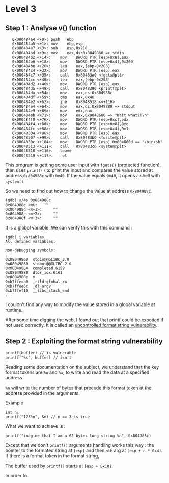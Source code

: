 # Level 3

## Step 1 : Analyse v() function

```
   0x080484a4 <+0>:	push   ebp
   0x080484a5 <+1>:	mov    ebp,esp
   0x080484a7 <+3>:	sub    esp,0x218
   0x080484ad <+9>:	mov    eax,ds:0x8049860 => stdin
   0x080484b2 <+14>:	mov    DWORD PTR [esp+0x8],eax
   0x080484b6 <+18>:	mov    DWORD PTR [esp+0x4],0x200
   0x080484be <+26>:	lea    eax,[ebp-0x208]
   0x080484c4 <+32>:	mov    DWORD PTR [esp],eax
   0x080484c7 <+35>:	call   0x80483a0 <fgets@plt>
   0x080484cc <+40>:	lea    eax,[ebp-0x208]
   0x080484d2 <+46>:	mov    DWORD PTR [esp],eax
   0x080484d5 <+49>:	call   0x8048390 <printf@plt>
   0x080484da <+54>:	mov    eax,ds:0x804988c
   0x080484df <+59>:	cmp    eax,0x40
   0x080484e2 <+62>:	jne    0x8048518 <v+116>
   0x080484e4 <+64>:	mov    eax,ds:0x8049880 => stdout
   0x080484e9 <+69>:	mov    edx,eax
   0x080484eb <+71>:	mov    eax,0x8048600 => "Wait what?!\n"
   0x080484f0 <+76>:	mov    DWORD PTR [esp+0xc],edx
   0x080484f4 <+80>:	mov    DWORD PTR [esp+0x8],0xc
   0x080484fc <+88>:	mov    DWORD PTR [esp+0x4],0x1
   0x08048504 <+96>:	mov    DWORD PTR [esp],eax
   0x08048507 <+99>:	call   0x80483b0 <fwrite@plt>
   0x0804850c <+104>:	mov    DWORD PTR [esp],0x804860d == "/bin/sh"
   0x08048513 <+111>:	call   0x80483c0 <system@plt>
   0x08048518 <+116>:	leave
   0x08048519 <+117>:	ret
```

This program is getting some user input with `fgets()` (protected function), then uses `printf()` to print the input and compares the value stored at address `0x804988c` with `0x40`. If the value equals `0x40`, it opens a shell with `system()`.

So we need to find out how to change the value at address `0x804988c`.

```
(gdb) x/4s 0x804988c
0x804988c <m>:	 ""
0x804988d <m+1>:	 ""
0x804988e <m+2>:	 ""
0x804988f <m+3>:	 ""
```

It is a global variable. We can verify this with this command :

```
(gdb) i variables
All defined variables:

Non-debugging symbols:
...
0x08049860  stdin@@GLIBC_2.0
0x08049880  stdout@@GLIBC_2.0
0x08049884  completed.6159
0x08049888  dtor_idx.6161
0x0804988c  m
0xb7ffeca0  _rtld_global_ro
0xb7ffee6c  _dl_argv
0xb7ffef10  __libc_stack_end
...
```

I couldn't find any way to modify the value stored in a global variable at runtime.

After some time digging the web, I found out that printf could be expoited if not used correctly. It is called an [uncontrolled format string vulnerability](https://en.wikipedia.org/wiki/Uncontrolled_format_string).

## Step 2 : Exploiting the format string vulnerability

```
printf(buffer) // is vulnerable
printf("%s", buffer) // isn't
```

Reading some documentation on the subject, we understand that the key format tokens are `%n` and `%x`, to write and read the data at a specified address.

`%n` will write the number of bytes that precede this format token at the address provided in the arguments.

Example

```
int n;
printf("123%n", &n) // n == 3 is true
```

What we want to achieve is :

```
printf("imagine that I am a 62 bytes long string %n", 0x804988c)
```

Except that we don't
`printf()` arguments handling works this way : the pointer to the formated string at `[esp]` and then `nth` arg at `[esp + n * 0x4]`. If there is a format token in the format string,

The buffer used by `printf()` starts at `[esp + 0x10]`,

In order to
